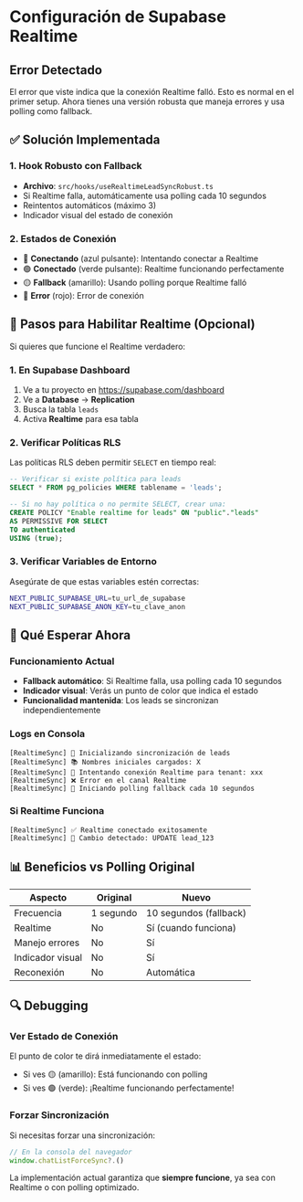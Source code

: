 # Configuración de Supabase Realtime

## Error Detectado
El error que viste indica que la conexión Realtime falló. Esto es normal en el primer setup. Ahora tienes una versión robusta que maneja errores y usa polling como fallback.

## ✅ Solución Implementada

### 1. Hook Robusto con Fallback
- **Archivo**: `src/hooks/useRealtimeLeadSyncRobust.ts`
- Si Realtime falla, automáticamente usa polling cada 10 segundos
- Reintentos automáticos (máximo 3)
- Indicador visual del estado de conexión

### 2. Estados de Conexión
- 🔵 **Conectando** (azul pulsante): Intentando conectar a Realtime
- 🟢 **Conectado** (verde pulsante): Realtime funcionando perfectamente
- 🟡 **Fallback** (amarillo): Usando polling porque Realtime falló
- 🔴 **Error** (rojo): Error de conexión

## 🔧 Pasos para Habilitar Realtime (Opcional)

Si quieres que funcione el Realtime verdadero:

### 1. En Supabase Dashboard
1. Ve a tu proyecto en https://supabase.com/dashboard
2. Ve a **Database** → **Replication**
3. Busca la tabla `leads`
4. Activa **Realtime** para esa tabla

### 2. Verificar Políticas RLS
Las políticas RLS deben permitir `SELECT` en tiempo real:
```sql
-- Verificar si existe política para leads
SELECT * FROM pg_policies WHERE tablename = 'leads';

-- Si no hay política o no permite SELECT, crear una:
CREATE POLICY "Enable realtime for leads" ON "public"."leads"
AS PERMISSIVE FOR SELECT
TO authenticated
USING (true);
```

### 3. Verificar Variables de Entorno
Asegúrate de que estas variables estén correctas:
```bash
NEXT_PUBLIC_SUPABASE_URL=tu_url_de_supabase
NEXT_PUBLIC_SUPABASE_ANON_KEY=tu_clave_anon
```

## 🚀 Qué Esperar Ahora

### Funcionamiento Actual
- **Fallback automático**: Si Realtime falla, usa polling cada 10 segundos
- **Indicador visual**: Verás un punto de color que indica el estado
- **Funcionalidad mantenida**: Los leads se sincronizan independientemente

### Logs en Consola
```
[RealtimeSync] 🚀 Inicializando sincronización de leads
[RealtimeSync] 📚 Nombres iniciales cargados: X
[RealtimeSync] 🔌 Intentando conexión Realtime para tenant: xxx
[RealtimeSync] ❌ Error en el canal Realtime
[RealtimeSync] 🔄 Iniciando polling fallback cada 10 segundos
```

### Si Realtime Funciona
```
[RealtimeSync] ✅ Realtime conectado exitosamente
[RealtimeSync] 📡 Cambio detectado: UPDATE lead_123
```

## 📊 Beneficios vs Polling Original

| Aspecto | Original | Nuevo |
|---------|----------|-------|
| Frecuencia | 1 segundo | 10 segundos (fallback) |
| Realtime | No | Sí (cuando funciona) |
| Manejo errores | No | Sí |
| Indicador visual | No | Sí |
| Reconexión | No | Automática |

## 🔍 Debugging

### Ver Estado de Conexión
El punto de color te dirá inmediatamente el estado:
- Si ves 🟡 (amarillo): Está funcionando con polling
- Si ves 🟢 (verde): ¡Realtime funcionando perfectamente!

### Forzar Sincronización
Si necesitas forzar una sincronización:
```javascript
// En la consola del navegador
window.chatListForceSync?.()
```

La implementación actual garantiza que **siempre funcione**, ya sea con Realtime o con polling optimizado.
